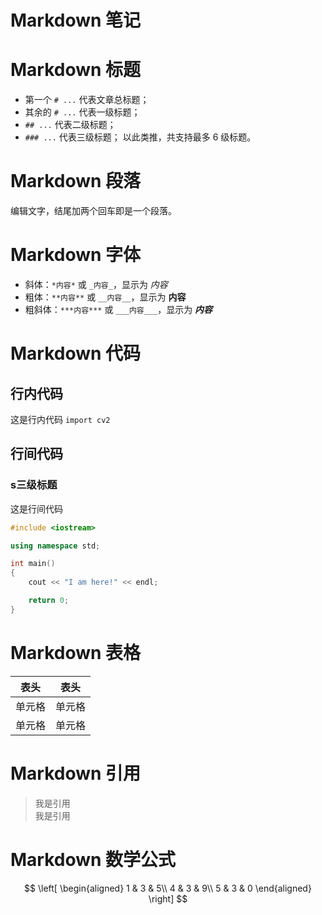 # Markdown 笔记

# Markdown 标题
* 第一个 `# ...` 代表文章总标题；
* 其余的 `# ...` 代表一级标题；
* `## ...` 代表二级标题；
* `### ...` 代表三级标题；
以此类推，共支持最多 6 级标题。

# Markdown 段落
编辑文字，结尾加两个回车即是一个段落。

# Markdown 字体
* 斜体：`*内容*` 或 `_内容_`，显示为 *内容*
* 粗体：`**内容**` 或 `__内容__`，显示为 **内容**
* 粗斜体：`***内容***` 或 `___内容___`，显示为 ***内容***

# Markdown 代码

## 行内代码

这是行内代码 `import cv2`

## 行间代码

### s三级标题

这是行间代码
```cpp
#include <iostream>

using namespace std;

int main()
{
	cout << "I am here!" << endl;

	return 0;
}
```

# Markdown 表格

| 表头 | 表头 |
| ---- | ---- |
| 单元格 | 单元格 |
| 单元格 | 单元格 |

# Markdown 引用

> 我是引用  
> 我是引用

# Markdown 数学公式

$$
\left[
\begin{aligned}
1 & 3 & 5\\
4 & 3 & 9\\
5 & 3 & 0
\end{aligned}
\right]
$$